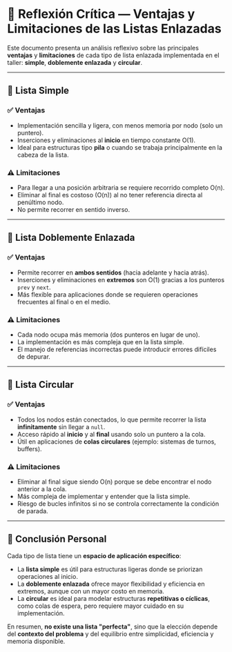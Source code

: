 # 📝 Reflexión Crítica — Ventajas y Limitaciones de las Listas Enlazadas

Este documento presenta un análisis reflexivo sobre las principales **ventajas** y **limitaciones** de cada tipo de lista enlazada implementada en el taller: **simple**, **doblemente enlazada** y **circular**.

---

## 🔹 Lista Simple
### ✅ Ventajas
- Implementación sencilla y ligera, con menos memoria por nodo (solo un puntero).
- Inserciones y eliminaciones al **inicio** en tiempo constante O(1).
- Ideal para estructuras tipo **pila** o cuando se trabaja principalmente en la cabeza de la lista.

### ⚠️ Limitaciones
- Para llegar a una posición arbitraria se requiere recorrido completo O(n).
- Eliminar al final es costoso (O(n)) al no tener referencia directa al penúltimo nodo.
- No permite recorrer en sentido inverso.

---

## 🔹 Lista Doblemente Enlazada
### ✅ Ventajas
- Permite recorrer en **ambos sentidos** (hacia adelante y hacia atrás).
- Inserciones y eliminaciones en **extremos** son O(1) gracias a los punteros `prev` y `next`.
- Más flexible para aplicaciones donde se requieren operaciones frecuentes al final o en el medio.

### ⚠️ Limitaciones
- Cada nodo ocupa más memoria (dos punteros en lugar de uno).
- La implementación es más compleja que en la lista simple.
- El manejo de referencias incorrectas puede introducir errores difíciles de depurar.

---

## 🔹 Lista Circular
### ✅ Ventajas
- Todos los nodos están conectados, lo que permite recorrer la lista **infinitamente** sin llegar a `null`.
- Acceso rápido al **inicio** y al **final** usando solo un puntero a la cola.
- Útil en aplicaciones de **colas circulares** (ejemplo: sistemas de turnos, buffers).

### ⚠️ Limitaciones
- Eliminar al final sigue siendo O(n) porque se debe encontrar el nodo anterior a la cola.
- Más compleja de implementar y entender que la lista simple.
- Riesgo de bucles infinitos si no se controla correctamente la condición de parada.

---

## 📌 Conclusión Personal
Cada tipo de lista tiene un **espacio de aplicación específico**:

- La **lista simple** es útil para estructuras ligeras donde se priorizan operaciones al inicio.
- La **doblemente enlazada** ofrece mayor flexibilidad y eficiencia en extremos, aunque con un mayor costo en memoria.
- La **circular** es ideal para modelar estructuras **repetitivas o cíclicas**, como colas de espera, pero requiere mayor cuidado en su implementación.

En resumen, **no existe una lista "perfecta"**, sino que la elección depende del **contexto del problema** y del equilibrio entre simplicidad, eficiencia y memoria disponible.
